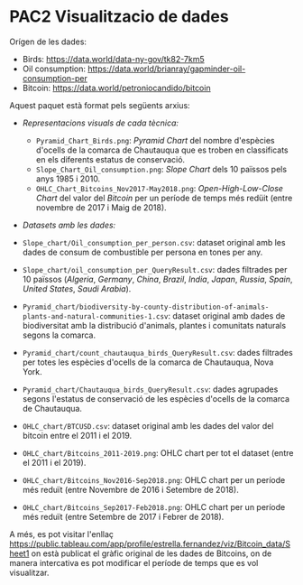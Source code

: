 # PAC2 Visualitzacio de dades
Orígen de les dades:
- Birds: https://data.world/data-ny-gov/tk82-7km5 
- Oil consumption: https://data.world/brianray/gapminder-oil-consumption-per
- Bitcoin: https://data.world/petroniocandido/bitcoin

Aquest paquet està format pels següents arxius:

- _Representacions visuals de cada tècnica:_

  - `Pyramid_Chart_Birds.png`: _Pyramid Chart_ del nombre d'espècies d'ocells de la comarca de Chautauqua que es troben en classificats en els diferents estatus de conservació.
  - `Slope_Chart_Oil_consumption.png`: _Slope Chart_ dels 10 païssos pels anys 1985 i 2010.
  - `OHLC_Chart_Bitcoins_Nov2017-May2018.png`: _Open-High-Low-Close Chart_ del valor del _Bitcoin_ per un període de temps més redüit (entre novembre de 2017 i Maig de 2018).

- _Datasets amb les dades:_

- `Slope_chart/Oil_consumption_per_person.csv`: dataset original amb les dades de consum de combustible per persona en tones per any.
- `Slope_chart/oil_consumption_per_QueryResult.csv`: dades filtrades per 10 païssos (_Algeria_, _Germany_, _China_, _Brazil_, _India_, _Japan_, _Russia_,
_Spain_, _United States_, _Saudi Arabia_).

- `Pyramid_chart/biodiversity-by-county-distribution-of-animals-plants-and-natural-communities-1.csv`: dataset original amb dades de biodiversitat amb la distribució d'animals, plantes i comunitats naturals segons la comarca.
- `Pyramid_chart/count_chautauqua_birds_QueryResult.csv`: dades filtrades per totes les espècies d'ocells de la comarca de Chautauqua, Nova York.
- `Pyramid_chart/Chautauqua_birds_QueryResult.csv`: dades agrupades segons l'estatus de conservació de les espècies d'ocells de la comarca de Chautauqua.

- `OHLC_chart/BTCUSD.csv`: dataset original amb les dades del valor del bitcoin entre el 2011 i el 2019.
- `OHLC_chart/Bitcoins_2011-2019.png`: OHLC chart per tot el dataset (entre el 2011 i el 2019).
- `OHLC_chart/Bitcoins_Nov2016-Sep2018.png`: OHLC chart per un període més reduït (entre Novembre de 2016 i Setembre de 2018).
- `OHLC_chart/Bitcoins_Sep2017-Feb2018.png`: OHLC chart per un període més reduït (entre Setembre de 2017 i Febrer de 2018).


A més, es pot visitar l'enllaç https://public.tableau.com/app/profile/estrella.fernandez/viz/Bitcoin_data/Sheet1 on està publicat el gràfic original de les dades de Bitcoins, on de manera intercativa es pot modificar el període de temps que es vol visualitzar.

